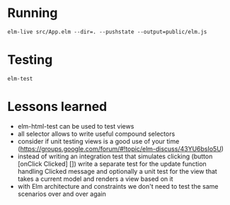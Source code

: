 # Running

`elm-live src/App.elm --dir=. --pushstate --output=public/elm.js`

# Testing

`elm-test`

# Lessons learned
- elm-html-test can be used to test views
- all selector allows to write useful compound selectors
- consider if unit testing views is a good use of your time (https://groups.google.com/forum/#!topic/elm-discuss/43YU6bsIo5U)
- instead of writing an integration test that simulates clicking (button [onClick Clicked] []) write a separate test for the update function handling
Clicked message and optionally a unit test for the view that takes a current model and renders a view based on it
- with Elm architecture and constraints we don't need to test the same scenarios over and over again
